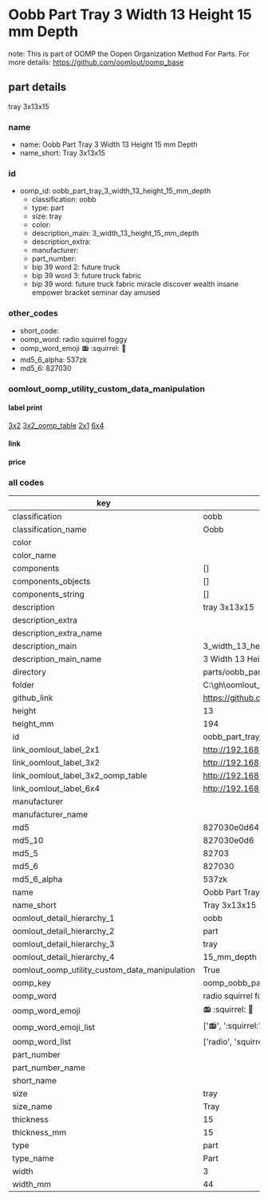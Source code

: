 # Oobb Part Tray 3 Width 13 Height 15 mm Depth  

note: This is part of OOMP the Oopen Organization Method For Parts. For more details: https://github.com/oomlout/oomp_base

##  part details
  



tray 3x13x15



### name
* name: Oobb Part Tray 3 Width 13 Height 15 mm Depth
* name_short: Tray 3x13x15 
### id
* oomp_id: oobb_part_tray_3_width_13_height_15_mm_depth
  * classification: oobb
  * type: part
  * size: tray
  * color: 
  * description_main: 3_width_13_height_15_mm_depth
  * description_extra: 
  * manufacturer: 
  * part_number: 
  * bip 39 word 2: future truck
  * bip 39 word 3: future truck fabric
  * bip 39 word: future truck fabric miracle discover wealth insane empower bracket seminar day amused

### other_codes
* short_code: 
* oomp_word: radio squirrel foggy
* oomp_word_emoji :radio: :squirrel: :foggy:
* md5_6_alpha: 537zk
* md5_6: 827030






### oomlout_oomp_utility_custom_data_manipulation
#### label print
[3x2](http://192.168.1.245:1112/?label=oomp%20537zk)
[3x2_oomp_table](http://192.168.1.108:1112/?label=oomp%20537zk)
[2x1](http://192.168.1.242:1112/?label=oomp%20537zk)
[6x4](http://192.168.1.55:1112/?label=oomp%20537zk)    

#### link

                              

#### price







### all codes 
| key | value |  
| --- | --- |  
| classification | oobb |  
| classification_name | Oobb |  
| color |  |  
| color_name |  |  
| components | [] |  
| components_objects | [] |  
| components_string | [] |  
| description | tray 3x13x15 |  
| description_extra |  |  
| description_extra_name |  |  
| description_main | 3_width_13_height_15_mm_depth |  
| description_main_name | 3 Width 13 Height 15 mm Depth |  
| directory | parts/oobb_part_tray_3_width_13_height_15_mm_depth |  
| folder | C:\gh\oomlout_oobb_version_4_generated_parts\parts\oobb_part_tray_3_width_13_height_15_mm_depth |  
| github_link | https://github.com/oomlout/oomlout_oomp_part_src/tree/main/parts/oobb_part_tray_3_width_13_height_15_mm_depth |  
| height | 13 |  
| height_mm | 194 |  
| id | oobb_part_tray_3_width_13_height_15_mm_depth |  
| link_oomlout_label_2x1 | http://192.168.1.242:1112/?label=oomp%20537zk |  
| link_oomlout_label_3x2 | http://192.168.1.245:1112/?label=oomp%20537zk |  
| link_oomlout_label_3x2_oomp_table | http://192.168.1.108:1112/?label=oomp%20537zk |  
| link_oomlout_label_6x4 | http://192.168.1.55:1112/?label=oomp%20537zk |  
| manufacturer |  |  
| manufacturer_name |  |  
| md5 | 827030e0d6490e9fe09f78d6a2fa4af4 |  
| md5_10 | 827030e0d6 |  
| md5_5 | 82703 |  
| md5_6 | 827030 |  
| md5_6_alpha | 537zk |  
| name | Oobb Part Tray 3 Width 13 Height 15 mm Depth |  
| name_short | Tray 3x13x15  |  
| oomlout_detail_hierarchy_1 | oobb |  
| oomlout_detail_hierarchy_2 | part |  
| oomlout_detail_hierarchy_3 | tray |  
| oomlout_detail_hierarchy_4 | 15_mm_depth |  
| oomlout_oomp_utility_custom_data_manipulation | True |  
| oomp_key | oomp_oobb_part_tray_3_width_13_height_15_mm_depth |  
| oomp_word | radio squirrel foggy |  
| oomp_word_emoji | :radio: :squirrel: :foggy: |  
| oomp_word_emoji_list | [':radio:', ':squirrel:', ':foggy:'] |  
| oomp_word_list | ['radio', 'squirrel', 'foggy'] |  
| part_number |  |  
| part_number_name |  |  
| short_name |  |  
| size | tray |  
| size_name | Tray |  
| thickness | 15 |  
| thickness_mm | 15 |  
| type | part |  
| type_name | Part |  
| width | 3 |  
| width_mm | 44 |  
